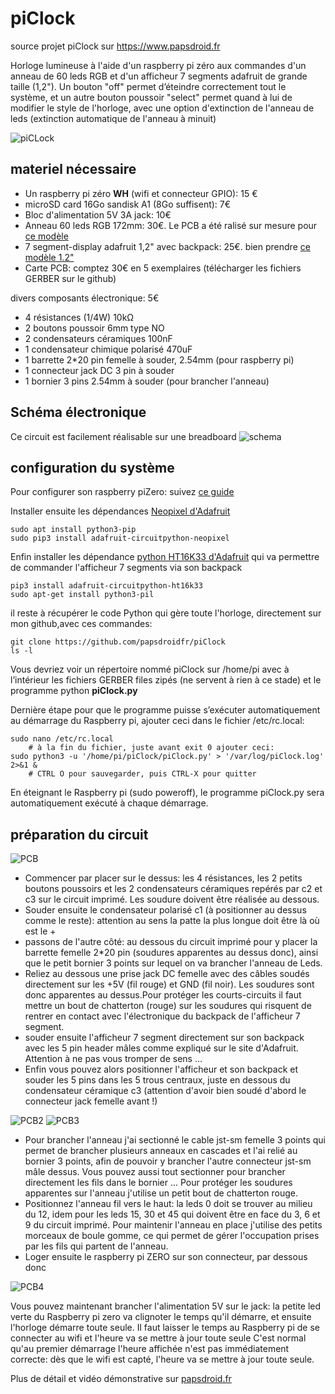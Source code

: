 # piClock
source projet piClock sur https://www.papsdroid.fr

Horloge lumineuse à l'aide d'un raspberry pi zéro aux commandes d'un anneau de 60 leds RGB et d'un afficheur 7 segments adafruit de grande taille (1,2"). Un bouton "off" permet d’éteindre correctement tout le système, et un autre bouton poussoir "select" permet quand à lui de modifier le style de l'horloge, avec une option d'extinction de l'anneau de leds (extinction automatique de l'anneau à minuit)

![piCLock](_docs/20200422_221658.jpg)


## materiel nécessaire

* Un raspberry pi zéro **WH** (wifi et connecteur GPIO): 15 €
* microSD card 16Go sandisk A1  (8Go suffisent): 7€
* Bloc d'alimentation 5V 3A jack: 10€
* Anneau 60 leds RGB 172mm: 30€. Le PCB a été ralisé sur mesure pour [ce modèle](https://www.amazon.fr/gp/product/B07PXDJV48/ref=ppx_yo_dt_b_asin_title_o09_s00?ie=UTF8&psc=1)
* 7 segment-display adafruit 1,2" avec backpack: 25€.  bien prendre [ce modèle 1.2"](https://www.amazon.fr/Adafruit-4-Digit-7-Segment-Display-Backpack/dp/B00XW2NSU2/ref=sr_1_2?__mk_fr_FR=%C3%85M%C3%85%C5%BD%C3%95%C3%91&dchild=1&keywords=Adafruit+1.2%22+4-Digit+7-Segment+Display+w%2FI2C+Backpack&qid=1587801674&s=computers&sr=1-2)
* Carte PCB: comptez 30€ en 5 exemplaires (télécharger les fichiers GERBER sur le github)

divers composants électronique: 5€

* 4 résistances (1/4W) 10kΩ
* 2 boutons poussoir 6mm type NO
* 2 condensateurs céramiques 100nF
* 1 condensateur chimique polarisé 470uF
* 1 barrette 2*20 pin femelle à souder, 2.54mm (pour raspberry pi)
* 1 connecteur jack DC 3 pin à souder
* 1 bornier 3 pins 2.54mm à souder (pour brancher l'anneau)

## Schéma électronique
Ce circuit est facilement réalisable sur une breadboard
![schema](_docs/SchemaKicad.png)


## configuration du système

Pour configurer son raspberry piZero: suivez [ce guide](https://www.papsdroid.fr/post/configurer-pizero)

Installer ensuite les dépendances [Neopixel d'Adafruit](https://learn.adafruit.com/adafruit-neopixel-uberguide/python-circuitpython)

```bach
sudo apt install python3-pip
sudo pip3 install adafruit-circuitpython-neopixel
```

Enfin installer les dépendance [python HT16K33 d'Adafruit](https://learn.adafruit.com/adafruit-led-backpack/python-wiring-and-setup-d74df15e-c55c-487a-acce-a905497ef9db)
qui va permettre de commander l'afficheur 7 segments via son backpack

```bach
pip3 install adafruit-circuitpython-ht16k33
sudo apt-get install python3-pil
```

il reste à récupérer le code Python qui gère toute l'horloge, directement sur mon github,avec ces commandes:

```bach
git clone https://github.com/papsdroidfr/piClock
ls -l
```

Vous devriez voir un répertoire nommé piClock sur /home/pi avec à l’intérieur les fichiers GERBER files zipés (ne servent à rien à ce stade) 
et le programme python **piClock.py**


Dernière étape pour que le programme puisse s’exécuter automatiquement au démarrage du Raspberry pi, ajouter ceci dans le fichier /etc/rc.local:

```bach
sudo nano /etc/rc.local
    # à la fin du fichier, juste avant exit 0 ajouter ceci:
sudo python3 -u '/home/pi/piClock/piClock.py' > '/var/log/piClock.log' 2>&1 &
    # CTRL O pour sauvegarder, puis CTRL-X pour quitter
```

En éteignant le Raspberry pi (sudo poweroff), le programme piClock.py sera automatiquement exécuté à chaque démarrage.


## préparation du circuit

![PCB](_docs/20200425_115141_web.jpg)

* Commencer par placer sur le dessus: les 4 résistances, les 2 petits boutons poussoirs et les 2 condensateurs céramiques repérés par c2 et c3 sur le circuit imprimé. Les soudure doivent être réalisée au dessous.
* Souder ensuite le condensateur polarisé c1 (à positionner au dessus comme le reste): attention au sens la patte la plus longue doit être là où est le +
* passons de l'autre côté: au dessous du circuit imprimé pour y placer la barrette femelle 2*20 pin (soudures apparentes au dessus donc), ainsi que le petit bornier 3 points sur lequel on va brancher l'anneau de Leds.
* Reliez au dessous une prise jack DC femelle avec des câbles soudés directement sur les +5V (fil rouge) et GND (fil noir). Les soudures sont donc apparentes au dessus.Pour protéger les courts-circuits il faut mettre un bout de chatterton (rouge) sur les soudures qui risquent de rentrer en contact avec l'électronique du backpack de l'afficheur 7 segment.
* souder ensuite l'afficheur 7 segment directement sur son backpack avec les 5 pin header mâles comme expliqué sur le site d'Adafruit. Attention à ne pas vous tromper de sens ...
* Enfin vous pouvez alors positionner l'afficheur et son backpack et souder les 5 pins dans les 5 trous centraux, juste en dessous du condensateur céramique c3 (attention d'avoir bien soudé d'abord le connecteur jack femelle avant !)

![PCB2](_docs/20200425_115207_web.jpg)
![PCB3](_docs/20200425_115240_web.jpg)

* Pour brancher l'anneau j'ai sectionné le cable jst-sm femelle 3 points qui permet de brancher plusieurs anneaux en cascades et l'ai relié au bornier 3 points, afin de pouvoir y brancher l'autre connecteur jst-sm mâle dessus. Vous pouvez aussi tout sectionner pour brancher directement les fils dans le bornier ... Pour protéger les soudures apparentes sur l'anneau j'utilise un petit bout de chatterton rouge.
* Positionnez l'anneau fil vers le haut: la leds 0 doit se trouver au milieu du 12, idem pour les leds 15, 30 et 45 qui doivent être en face du 3, 6 et 9 du circuit imprimé. Pour maintenir l'anneau en place j'utilise des petits morceaux de boule gomme, ce qui permet de gérer l'occupation prises par les fils qui partent de l'anneau.
* Loger ensuite le raspberry pi ZERO sur son connecteur, par dessous donc

![PCB4](_docs/20200425_120923_web.jpg)

Vous pouvez maintenant brancher l'alimentation 5V sur le jack: 
la petite led verte du Raspberry pi zero va clignoter le temps qu'il démarre, et ensuite l'horloge démarre toute seule. 
Il faut laisser le temps au Raspberry pi de se connecter au wifi et l'heure va se mettre à jour toute seule 
C'est normal qu'au premier démarrage l'heure affichée n'est pas immédiatement correcte: dès que le wifi est capté, l'heure va se mettre à jour toute seule.

Plus de détail et vidéo démonstrative sur [papsdroid.fr](https://www.papsdroid.fr/post/piclock)



